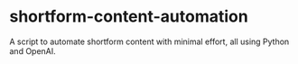 # shortform-content-automation
A script to automate shortform content with minimal effort, all using Python and OpenAI.
